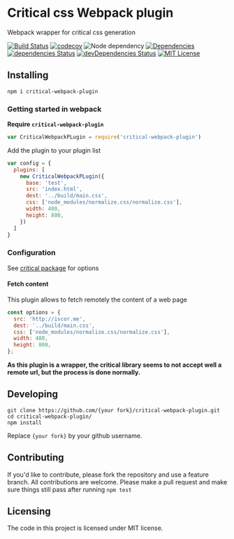 # Critical css Webpack plugin

Webpack wrapper for critical css generation

[![Build Status][build-badge]][build]
[![codecov][codecoverage-badge]][codecoverage]
![Node dependency][node-badge]
[![Dependencies][dependencyci-badge]][dependencyci]
[![dependencies Status][dependencies-badge]][dependencies]
[![devDependencies Status][devDependencies-badge]][devDependencies]
[![MIT License][license-badge]][LICENSE]

## Installing

```shell
npm i critical-webpack-plugin
```

### Getting started in webpack

**Require `critical-webpack-plugin`**
```javascript
var CriticalWebpackPLugin = require('critical-webpack-plugin')
```

Add the plugin to your plugin list
```javascript
var config = {
  plugins: [
    new CriticalWebpackPLugin({
      base: 'test',
      src: 'index.html',
      dest: '../build/main.css',
      css: ['node_modules/normalize.css/normalize.css'],
      width: 480,
      height: 800,
    })
  ]
}
```

### Configuration

See [critical package](https://www.npmjs.com/package/critical) for options

#### Fetch content

This plugin allows to fetch remotely the content of a web page
```javascript
const options = {
  src: 'http://iscor.me',
  dest: '../build/main.css',
  css: ['node_modules/normalize.css/normalize.css'],
  width: 480,
  height: 800,
};
```

**As this plugin is a wrapper, the critical library seems to not accept well a remote url, but the process is done normally.**

## Developing

```shell
git clone https://github.com/{your fork}/critical-webpack-plugin.git
cd critical-webpack-plugin/
npm install
```

Replace `{your fork}` by your github username.

## Contributing

If you'd like to contribute, please fork the repository and use a feature
branch. All contributions are welcome. Please make a pull request and make sure things still pass after running `npm test`

## Licensing

The code in this project is licensed under MIT license.

[build-badge]: https://img.shields.io/travis/iGitScor/critical-webpack-plugin.svg?style=flat-square
[build]: https://travis-ci.org/iGitScor/critical-webpack-plugin
[codecoverage-badge]: https://codecov.io/gh/iGitScor/critical-webpack-plugin/branch/master/graph/badge.svg?style=flat-square
[codecoverage]: https://codecov.io/gh/iGitScor/critical-webpack-plugin
[dependencyci-badge]: https://dependencyci.com/github/iGitScor/critical-webpack-plugin/badge?style=flat-square
[dependencyci]: https://dependencyci.com/github/iGitScor/critical-webpack-plugin
[dependencies-badge]: https://david-dm.org/iGitScor/critical-webpack-plugin/status.svg?style=flat-square
[dependencies]: https://david-dm.org/iGitScor/critical-webpack-plugin
[devDependencies-badge]: https://david-dm.org/iGitScor/critical-webpack-plugin/dev-status.svg?style=flat-square
[devDependencies]: https://david-dm.org/iGitScor/critical-webpack-plugin?type=dev
[node-badge]: https://img.shields.io/node/v/critical-webpack-plugin.svg?style=flat-square
[license-badge]: https://img.shields.io/npm/l/critical-webpack-plugin.svg?style=flat-square
[license]: https://github.com/iGitScor/critical-webpack-plugin/blob/master/LICENSE

